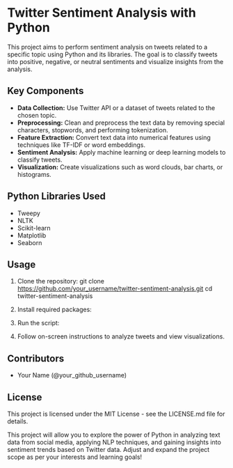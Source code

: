 # Twitter Sentiment Analysis with Python



This project aims to perform sentiment analysis on tweets related to a specific topic using Python and its libraries. The goal is to classify tweets into positive, negative, or neutral sentiments and visualize insights from the analysis.

## Key Components

- **Data Collection:** Use Twitter API or a dataset of tweets related to the chosen topic.
- **Preprocessing:** Clean and preprocess the text data by removing special characters, stopwords, and performing tokenization.
- **Feature Extraction:** Convert text data into numerical features using techniques like TF-IDF or word embeddings.
- **Sentiment Analysis:** Apply machine learning or deep learning models to classify tweets.
- **Visualization:** Create visualizations such as word clouds, bar charts, or histograms.

## Python Libraries Used

- Tweepy
- NLTK
- Scikit-learn
- Matplotlib
- Seaborn

## Usage

1. Clone the repository:
git clone https://github.com/your_username/twitter-sentiment-analysis.git
cd twitter-sentiment-analysis
   
2. Install required packages:
   
3. Run the script:
  
4. Follow on-screen instructions to analyze tweets and view visualizations.

## Contributors

- Your Name (@your_github_username)

## License

This project is licensed under the MIT License - see the LICENSE.md file for details.

This project will allow you to explore the power of Python in analyzing text data from social media, applying NLP techniques, and gaining insights into sentiment trends based on Twitter data. Adjust and expand the project scope as per your interests and learning goals!


